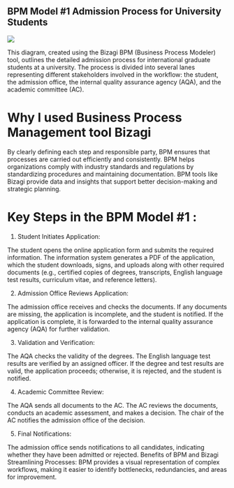 
## BPM Model #1 Admission Process for University Students

![](https://github.com/dpatel2121/Sports-Analytics/assets/154410616/aaef7ffc-80e0-441e-82aa-3ccb5ca73260)


This diagram, created using the Bizagi BPM (Business Process Modeler) tool, outlines the detailed admission process for international graduate students at a university. The process is divided into several lanes representing different stakeholders involved in the workflow: the student, the admission office, the internal quality assurance agency (AQA), and the academic committee (AC).

# Why I used Business Process Management tool Bizagi

By clearly defining each step and responsible party, BPM ensures that processes are carried out efficiently and consistently. BPM helps organizations comply with industry standards and regulations by standardizing procedures and maintaining documentation. BPM tools like Bizagi provide data and insights that support better decision-making and strategic planning.

# Key Steps in the BPM Model #1 :

1) Student Initiates Application:

The student opens the online application form and submits the required information.
The information system generates a PDF of the application, which the student downloads, signs, and uploads along with other required documents (e.g., certified copies of degrees, transcripts, English language test results, curriculum vitae, and reference letters).

2) Admission Office Reviews Application:

The admission office receives and checks the documents.
If any documents are missing, the application is incomplete, and the student is notified.
If the application is complete, it is forwarded to the internal quality assurance agency (AQA) for further validation.

3) Validation and Verification:

The AQA checks the validity of the degrees.
The English language test results are verified by an assigned officer.
If the degree and test results are valid, the application proceeds; otherwise, it is rejected, and the student is notified.

4) Academic Committee Review:

The AQA sends all documents to the AC.
The AC reviews the documents, conducts an academic assessment, and makes a decision.
The chair of the AC notifies the admission office of the decision.

5) Final Notifications:

The admission office sends notifications to all candidates, indicating whether they have been admitted or rejected.
Benefits of BPM and Bizagi
Streamlining Processes: BPM provides a visual representation of complex workflows, making it easier to identify bottlenecks, redundancies, and areas for improvement.









